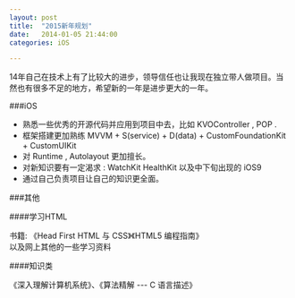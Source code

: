 ```yaml
---
layout: post
title:  "2015新年规划"
date:   2014-01-05 21:44:00
categories: iOS

---
```


14年自己在技术上有了比较大的进步，领导信任也让我现在独立带人做项目。当然也有很多不足的地方，希望新的一年是进步更大的一年。

###iOS

* 熟悉一些优秀的开源代码并应用到项目中去，比如 KVOController , POP . <br />
* 框架搭建更加熟练 MVVM + S(service) + D(data) + CustomFoundationKit + CustomUIKit <br />
* 对 Runtime , Autolayout 更加擅长。 <br />
* 对新知识要有一定渴求 : WatchKit HealthKit 以及中下旬出现的 iOS9 <br /> 
* 通过自己负责项目让自己的知识更全面。

###其他

####学习HTML

书籍: 《Head First HTML 与 CSS》《HTML5 编程指南》 <br />
以及网上其他的一些学习资料

####知识类

《深入理解计算机系统》、《算法精解 --- C 语言描述》